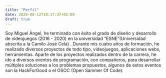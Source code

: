```yaml
---
title: "Perfil"
date: 2020-08-12T18:17:37+02:00
draft: true
---
```


Soy Miguel Ángel, he terminado con éxito el grado de diseño y desarrollo de videojuegos (2016 - 2020) en la universidad “ESNE”(Universidad abscrita a la Camilo José Cela) . Durante mis cuatro años de formación, he realizado diversos proyectos de todo tipo, videojuegos, aplicaciones webs, herramientas. Aparte de los proyectos realizados dentro de la carrera, he ido a diversos eventos de programación, con compañeros, para desarrollar múltiples soluciones a los problemas propuestos, algunos de estos eventos son la HackForGood o el OSOC (Open Sammer Of Code). 
